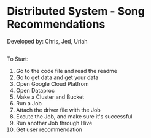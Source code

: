 # Distributed System - Song Recommendations


Developed by: Chris, Jed, Uriah

##
To Start: 

1. Go to the code file and read the readme
2. Go to get data and get your data
3. Open Google Cloud Platfrom
4. Open Dataproc
5. Make a Cluster and Bucket
6. Run a Job
7. Attach the driver file with the Job
8. Excute the Job, and make sure it's successful
9. Run another Job through Hive
10. Get user recommendation

